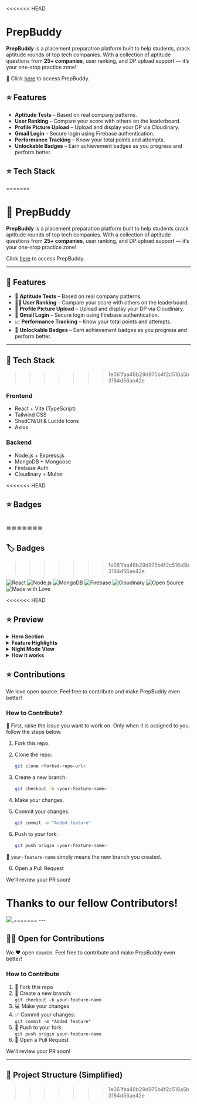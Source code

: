 <<<<<<< HEAD
# PrepBuddy

**PrepBuddy** is a placement preparation platform built to help students, crack aptitude rounds of top tech companies. With a collection of aptitude questions from **25+ companies**, user ranking, and DP upload support — it’s your one-stop practice zone!

📌 Click [here](https://prep-buddy-test.vercel.app) to access PrepBuddy.


## ⭐️ Features

- **Aptitude Tests** – Based on real company patterns.
- **User Ranking** – Compare your score with others on the leaderboard.
- **Profile Picture Upload** – Upload and display your DP via Cloudinary.
- **Gmail Login** – Secure login using Firebase authentication.
- **Performance Tracking** – Know your total points and attempts.
- **Unlockable Badges** – Earn achievement badges as you progress and perform better.
  

## ⭐️ Tech Stack
=======
# 🧠 PrepBuddy

**PrepBuddy** is a placement preparation platform built to help students crack aptitude rounds of top tech companies. With a collection of aptitude questions from **25+ companies**, user ranking, and DP upload support — it’s your one-stop practice zone!

Click [here](https://prep-buddy-test.vercel.app) to access PrepBuddy.

---

## 🌟 Features

- 🎯 **Aptitude Tests** – Based on real company patterns.
- 🧑‍🎓 **User Ranking** – Compare your score with others on the leaderboard.
- 📸 **Profile Picture Upload** – Upload and display your DP via Cloudinary.
- 🔐 **Gmail Login** – Secure login using Firebase authentication.
- 📈 **Performance Tracking** – Know your total points and attempts.
- 🏅 **Unlockable Badges** – Earn achievement badges as you progress and perform better.
  
---

## 🚀 Tech Stack
>>>>>>> 1e061faa48b29d975b4f2c516a5b3184d56ae42e

### Frontend
- React + Vite (TypeScript)
- Tailwind CSS
- ShadCN/UI & Lucide Icons
- Axios

### Backend
- Node.js + Express.js
- MongoDB + Mongoose
- Firebase Auth
- Cloudinary + Multer

<<<<<<< HEAD

## ⭐️ Badges
=======
---

## 🏷️ Badges
>>>>>>> 1e061faa48b29d975b4f2c516a5b3184d56ae42e

![React](https://img.shields.io/badge/Built%20With-React-blue)
![Node.js](https://img.shields.io/badge/Backend-Node.js-green)
![MongoDB](https://img.shields.io/badge/Database-MongoDB-brightgreen)
![Firebase](https://img.shields.io/badge/Auth-Firebase-yellow)
![Cloudinary](https://img.shields.io/badge/Storage-Cloudinary-lightblue)
![Open Source](https://img.shields.io/badge/Contributions-Welcome-orange)
![Made with Love](https://img.shields.io/badge/Made%20with-%E2%9D%A4-red)

<<<<<<< HEAD

## ⭐️ Preview

<details>
<summary><strong>Hero Section</strong></summary>

![Hero Section](./preview/Hero_section.png)

</details>

<details>
<summary><strong>Feature Highlights</strong></summary>

![Features](./preview/Features%20(2).png)

</details>

<details>
<summary><strong>Night Mode View</strong></summary>

![Night Mode](./preview/Night.png)

</details>

<details>
<summary><strong>How it works</strong></summary>

![Working](./preview/Working.png)

</details>


## ⭐️ Contributions

We love open source. Feel free to contribute and make PrepBuddy even better!

### How to Contribute?


📌 First, raise the issue you want to work on. Only when it is assigned to you, follow the steps below. 

1. Fork this repo.

2. Clone the repo:

   ```bash
   git clone <forked-repo-url>
   ```

3. Create a new branch:  

   ```bash
   git checkout -b <your-feature-name>
   ```

3. Make your changes.

4. Commit your changes: 

   ```bash
   git commit -m "Added feature"
   ```

5. Push to your fork:  

   ```bash
   git push origin <your-feature-name>
   ```

📌 `your-feature-name` simply means the new branch you created. 


6. Open a Pull Request

We'll review your PR soon!


# Thanks to our fellow Contributors!

<a href="https://github.com/SurajSG23/PrepBuddy/graphs/contributors">
  <img src="https://contrib.rocks/image?repo=SurajSG23/PrepBuddy" />
</a>
=======
---

## 🧑‍💻 Open for Contributions

We ❤️ open source. Feel free to contribute and make PrepBuddy even better!

### How to Contribute

1. 🍴 Fork this repo
2. 🌱 Create a new branch:  
   `git checkout -b your-feature-name`
3. 💻 Make your changes
4. ✅ Commit your changes:  
   `git commit -m "Added feature"`
5. 🚀 Push to your fork:  
   `git push origin your-feature-name`
6. 📝 Open a Pull Request

We'll review your PR soon!

---

## 📁 Project Structure (Simplified)

>>>>>>> 1e061faa48b29d975b4f2c516a5b3184d56ae42e
